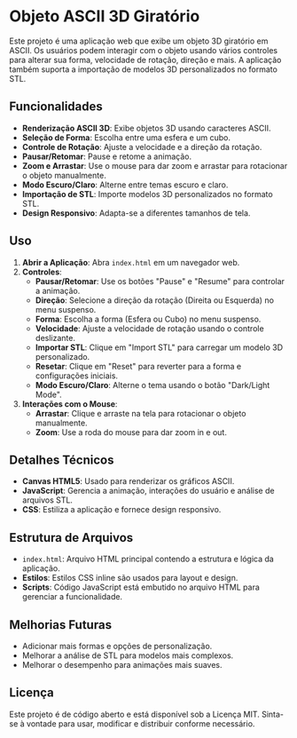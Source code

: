 # Objeto ASCII 3D Giratório

Este projeto é uma aplicação web que exibe um objeto 3D giratório em ASCII. Os usuários podem interagir com o objeto usando vários controles para alterar sua forma, velocidade de rotação, direção e mais. A aplicação também suporta a importação de modelos 3D personalizados no formato STL.

## Funcionalidades

- **Renderização ASCII 3D**: Exibe objetos 3D usando caracteres ASCII.
- **Seleção de Forma**: Escolha entre uma esfera e um cubo.
- **Controle de Rotação**: Ajuste a velocidade e a direção da rotação.
- **Pausar/Retomar**: Pause e retome a animação.
- **Zoom e Arrastar**: Use o mouse para dar zoom e arrastar para rotacionar o objeto manualmente.
- **Modo Escuro/Claro**: Alterne entre temas escuro e claro.
- **Importação de STL**: Importe modelos 3D personalizados no formato STL.
- **Design Responsivo**: Adapta-se a diferentes tamanhos de tela.

## Uso

1. **Abrir a Aplicação**: Abra `index.html` em um navegador web.
2. **Controles**:
   - **Pausar/Retomar**: Use os botões "Pause" e "Resume" para controlar a animação.
   - **Direção**: Selecione a direção da rotação (Direita ou Esquerda) no menu suspenso.
   - **Forma**: Escolha a forma (Esfera ou Cubo) no menu suspenso.
   - **Velocidade**: Ajuste a velocidade de rotação usando o controle deslizante.
   - **Importar STL**: Clique em "Import STL" para carregar um modelo 3D personalizado.
   - **Resetar**: Clique em "Reset" para reverter para a forma e configurações iniciais.
   - **Modo Escuro/Claro**: Alterne o tema usando o botão "Dark/Light Mode".
3. **Interações com o Mouse**:
   - **Arrastar**: Clique e arraste na tela para rotacionar o objeto manualmente.
   - **Zoom**: Use a roda do mouse para dar zoom in e out.

## Detalhes Técnicos

- **Canvas HTML5**: Usado para renderizar os gráficos ASCII.
- **JavaScript**: Gerencia a animação, interações do usuário e análise de arquivos STL.
- **CSS**: Estiliza a aplicação e fornece design responsivo.

## Estrutura de Arquivos

- `index.html`: Arquivo HTML principal contendo a estrutura e lógica da aplicação.
- **Estilos**: Estilos CSS inline são usados para layout e design.
- **Scripts**: Código JavaScript está embutido no arquivo HTML para gerenciar a funcionalidade.

## Melhorias Futuras

- Adicionar mais formas e opções de personalização.
- Melhorar a análise de STL para modelos mais complexos.
- Melhorar o desempenho para animações mais suaves.

## Licença

Este projeto é de código aberto e está disponível sob a Licença MIT. Sinta-se à vontade para usar, modificar e distribuir conforme necessário.
